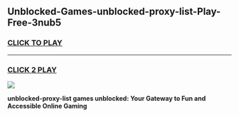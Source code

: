 
## Unblocked-Games-unblocked-proxy-list-Play-Free-3nub5
<h3>
<a href="https://premium76.site?title=unblocked-proxy-list&ref=21A">CLICK TO PLAY</a></h3>
<hr>

<h3>
<a href="https://premium76.site?title=unblocked-proxy-list&ref=21A">CLICK 2 PLAY</a>
  
</h3>

<a href="https://premium76.site?title=unblocked-proxy-list&ref=21A"><img src="https://clearcache.store/games.png"></a>


**unblocked-proxy-list games unblocked: Your Gateway to Fun and Accessible Online Gaming**

